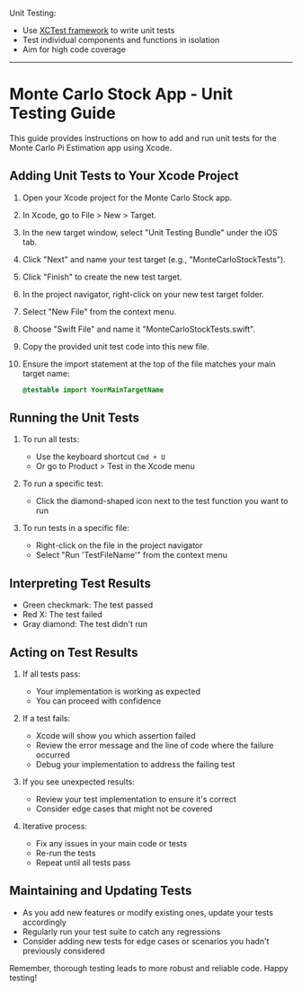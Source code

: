 Unit Testing:

* Use [XCTest framework](https://developer.apple.com/documentation/xctest) to write unit tests
* Test individual components and functions in isolation
* Aim for high code coverage

- - - -

# Monte Carlo Stock App - Unit Testing Guide

This guide provides instructions on how to add and run unit tests for the Monte Carlo Pi Estimation app using Xcode.

## Adding Unit Tests to Your Xcode Project

1. Open your Xcode project for the Monte Carlo Stock app.

2. In Xcode, go to File > New > Target.

3. In the new target window, select "Unit Testing Bundle" under the iOS tab.

4. Click "Next" and name your test target (e.g., "MonteCarloStockTests").

5. Click "Finish" to create the new test target.

6. In the project navigator, right-click on your new test target folder.

7. Select "New File" from the context menu.

8. Choose "Swift File" and name it "MonteCarloStockTests.swift".

9. Copy the provided unit test code into this new file.

10. Ensure the import statement at the top of the file matches your main target name:
    ```swift
    @testable import YourMainTargetName
    ```

## Running the Unit Tests

1. To run all tests:
   - Use the keyboard shortcut `Cmd + U`
   - Or go to Product > Test in the Xcode menu

2. To run a specific test:
   - Click the diamond-shaped icon next to the test function you want to run

3. To run tests in a specific file:
   - Right-click on the file in the project navigator
   - Select "Run 'TestFileName'" from the context menu

## Interpreting Test Results

- Green checkmark: The test passed
- Red X: The test failed
- Gray diamond: The test didn't run

## Acting on Test Results

1. If all tests pass:
   - Your implementation is working as expected
   - You can proceed with confidence

2. If a test fails:
   - Xcode will show you which assertion failed
   - Review the error message and the line of code where the failure occurred
   - Debug your implementation to address the failing test

3. If you see unexpected results:
   - Review your test implementation to ensure it's correct
   - Consider edge cases that might not be covered

4. Iterative process:
   - Fix any issues in your main code or tests
   - Re-run the tests
   - Repeat until all tests pass

## Maintaining and Updating Tests

- As you add new features or modify existing ones, update your tests accordingly
- Regularly run your test suite to catch any regressions
- Consider adding new tests for edge cases or scenarios you hadn't previously considered

Remember, thorough testing leads to more robust and reliable code. Happy testing!

